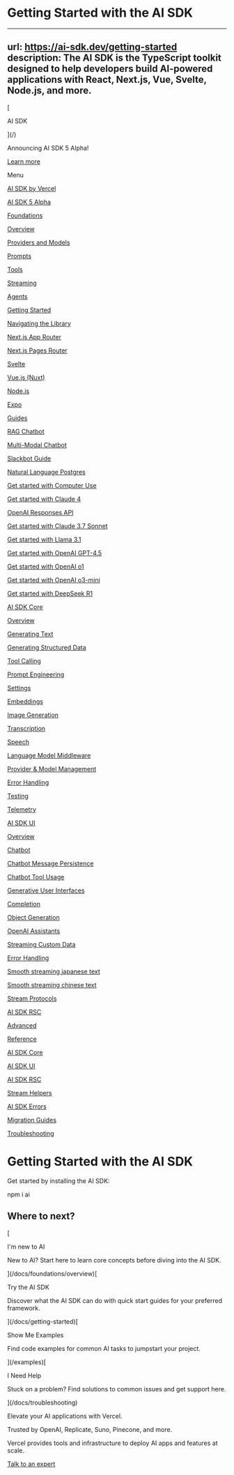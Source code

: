 # Getting Started with the AI SDK


---
url: https://ai-sdk.dev/getting-started
description: The AI SDK is the TypeScript toolkit designed to help developers build AI-powered applications with React, Next.js, Vue, Svelte, Node.js, and more.
---

[

AI SDK

](/)

Announcing AI SDK 5 Alpha!

[Learn more](https://ai-sdk.dev/docs/announcing-ai-sdk-5-alpha)

Menu

[AI SDK by Vercel](/docs/introduction)

[AI SDK 5 Alpha](/docs/announcing-ai-sdk-5-alpha)

[Foundations](/docs/foundations)

[Overview](/docs/foundations/overview)

[Providers and Models](/docs/foundations/providers-and-models)

[Prompts](/docs/foundations/prompts)

[Tools](/docs/foundations/tools)

[Streaming](/docs/foundations/streaming)

[Agents](/docs/foundations/agents)

[Getting Started](/docs/getting-started)

[Navigating the Library](/docs/getting-started/navigating-the-library)

[Next.js App Router](/docs/getting-started/nextjs-app-router)

[Next.js Pages Router](/docs/getting-started/nextjs-pages-router)

[Svelte](/docs/getting-started/svelte)

[Vue.js (Nuxt)](/docs/getting-started/nuxt)

[Node.js](/docs/getting-started/nodejs)

[Expo](/docs/getting-started/expo)

[Guides](/docs/guides)

[RAG Chatbot](/docs/guides/rag-chatbot)

[Multi-Modal Chatbot](/docs/guides/multi-modal-chatbot)

[Slackbot Guide](/docs/guides/slackbot)

[Natural Language Postgres](/docs/guides/natural-language-postgres)

[Get started with Computer Use](/docs/guides/computer-use)

[Get started with Claude 4](/docs/guides/claude-4)

[OpenAI Responses API](/docs/guides/openai-responses)

[Get started with Claude 3.7 Sonnet](/docs/guides/sonnet-3-7)

[Get started with Llama 3.1](/docs/guides/llama-3_1)

[Get started with OpenAI GPT-4.5](/docs/guides/gpt-4-5)

[Get started with OpenAI o1](/docs/guides/o1)

[Get started with OpenAI o3-mini](/docs/guides/o3)

[Get started with DeepSeek R1](/docs/guides/r1)

[AI SDK Core](/docs/ai-sdk-core)

[Overview](/docs/ai-sdk-core/overview)

[Generating Text](/docs/ai-sdk-core/generating-text)

[Generating Structured Data](/docs/ai-sdk-core/generating-structured-data)

[Tool Calling](/docs/ai-sdk-core/tools-and-tool-calling)

[Prompt Engineering](/docs/ai-sdk-core/prompt-engineering)

[Settings](/docs/ai-sdk-core/settings)

[Embeddings](/docs/ai-sdk-core/embeddings)

[Image Generation](/docs/ai-sdk-core/image-generation)

[Transcription](/docs/ai-sdk-core/transcription)

[Speech](/docs/ai-sdk-core/speech)

[Language Model Middleware](/docs/ai-sdk-core/middleware)

[Provider & Model Management](/docs/ai-sdk-core/provider-management)

[Error Handling](/docs/ai-sdk-core/error-handling)

[Testing](/docs/ai-sdk-core/testing)

[Telemetry](/docs/ai-sdk-core/telemetry)

[AI SDK UI](/docs/ai-sdk-ui)

[Overview](/docs/ai-sdk-ui/overview)

[Chatbot](/docs/ai-sdk-ui/chatbot)

[Chatbot Message Persistence](/docs/ai-sdk-ui/chatbot-message-persistence)

[Chatbot Tool Usage](/docs/ai-sdk-ui/chatbot-tool-usage)

[Generative User Interfaces](/docs/ai-sdk-ui/generative-user-interfaces)

[Completion](/docs/ai-sdk-ui/completion)

[Object Generation](/docs/ai-sdk-ui/object-generation)

[OpenAI Assistants](/docs/ai-sdk-ui/openai-assistants)

[Streaming Custom Data](/docs/ai-sdk-ui/streaming-data)

[Error Handling](/docs/ai-sdk-ui/error-handling)

[Smooth streaming japanese text](/docs/ai-sdk-ui/smooth-stream-japanese)

[Smooth streaming chinese text](/docs/ai-sdk-ui/smooth-stream-chinese)

[Stream Protocols](/docs/ai-sdk-ui/stream-protocol)

[AI SDK RSC](/docs/ai-sdk-rsc)

[Advanced](/docs/advanced)

[Reference](/docs/reference)

[AI SDK Core](/docs/reference/ai-sdk-core)

[AI SDK UI](/docs/reference/ai-sdk-ui)

[AI SDK RSC](/docs/reference/ai-sdk-rsc)

[Stream Helpers](/docs/reference/stream-helpers)

[AI SDK Errors](/docs/reference/ai-sdk-errors)

[Migration Guides](/docs/migration-guides)

[Troubleshooting](/docs/troubleshooting)


# Getting Started with the AI SDK


Get started by installing the AI SDK:

npm i ai


## Where to next?


[

I'm new to AI

New to AI? Start here to learn core concepts before diving into the AI SDK.

](/docs/foundations/overview)[

Try the AI SDK

Discover what the AI SDK can do with quick start guides for your preferred framework.

](/docs/getting-started)[

Show Me Examples

Find code examples for common AI tasks to jumpstart your project.

](/examples)[

I Need Help

Stuck on a problem? Find solutions to common issues and get support here.

](/docs/troubleshooting)

Elevate your AI applications with Vercel.

Trusted by OpenAI, Replicate, Suno, Pinecone, and more.

Vercel provides tools and infrastructure to deploy AI apps and features at scale.

[Talk to an expert](https://vercel.com/contact/sales?utm_source=ai_sdk&utm_medium=web&utm_campaign=contact_sales_cta&utm_content=talk_to_an_expert_sdk_docs)
